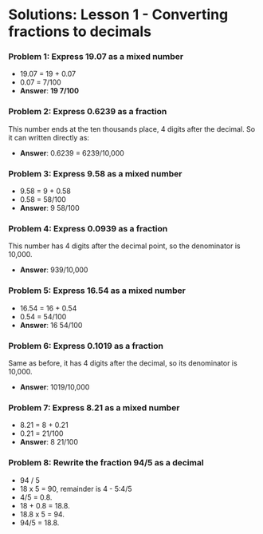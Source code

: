 # Solutions: Lesson 1 - Converting fractions to decimals

### Problem 1: Express 19.07 as a mixed number

- 19.07 = 19 + 0.07
- 0.07 = 7/100
- **Answer**: **19 7/100**

### Problem 2: Express 0.6239 as a fraction

This number ends at the ten thousands place, 4 digits after the decimal.
So it can written directly as:

- **Answer**: 0.6239 = 6239/10,000

### Problem 3: Express 9.58 as a mixed number

- 9.58 = 9 + 0.58
- 0.58 = 58/100
- **Answer**: 9 58/100

### Problem 4: Express 0.0939 as a fraction

This number has 4 digits after the decimal point, so the denominator is 10,000.

- **Answer**: 939/10,000

### Problem 5: Express 16.54 as a mixed number

- 16.54 = 16 + 0.54
- 0.54 = 54/100
- **Answer**: 16 54/100

### Problem 6: Express 0.1019 as a fraction

Same as before, it has 4 digits after the decimal, so its denominator is 10,000.

- **Answer**: 1019/10,000

### Problem 7: Express 8.21 as a mixed number

- 8.21 = 8 + 0.21
- 0.21 = 21/100
- **Answer**: 8 21/100

### Problem 8: Rewrite the fraction 94/5 as a decimal

- 94 / 5
- 18 x 5 = 90, remainder is 4 - 5:4/5
- 4/5 = 0.8.
- 18 + 0.8 = 18.8.
- 18.8 x 5 = 94.
- 94/5 = 18.8.
